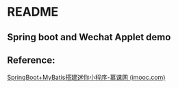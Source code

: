 # README

## Spring boot and Wechat Applet demo





## Reference:

[SpringBoot+MyBatis搭建迷你小程序-慕课网 (imooc.com)](https://www.imooc.com/learn/945)

